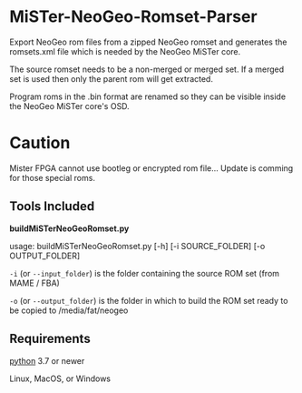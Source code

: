 # MiSTer-NeoGeo-Romset-Parser

Export NeoGeo rom files from a zipped NeoGeo romset and generates the romsets.xml file which is needed by the NeoGeo MiSTer core.

The source romset needs to be a non-merged or merged set. If a merged set is used then only the parent rom will get extracted.

Program roms in the .bin format are renamed so they can be visible inside the NeoGeo MiSTer core's OSD.

# Caution

Mister FPGA cannot use bootleg or encrypted rom file... Update is comming for those special roms.

## Tools Included

**buildMiSTerNeoGeoRomset.py** 

usage: buildMiSTerNeoGeoRomset.py [-h] [-i SOURCE_FOLDER] [-o OUTPUT_FOLDER]

`-i` (or `--input_folder`) is the folder containing the source ROM set (from MAME / FBA)

`-o` (or `--output_folder`) is the folder in which to build the ROM set ready to be copied to /media/fat/neogeo

## Requirements

[python](https://www.python.org) 3.7 or newer

Linux, MacOS, or Windows
